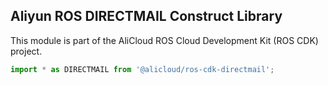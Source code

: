 ## Aliyun ROS DIRECTMAIL Construct Library

This module is part of the AliCloud ROS Cloud Development Kit (ROS CDK) project.

```python
import * as DIRECTMAIL from '@alicloud/ros-cdk-directmail';
```
